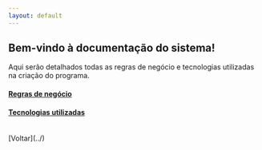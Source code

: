 ```yaml
---
layout: default
---
```


## Bem-vindo à documentação do sistema!

Aqui serão detalhados todas as regras de negócio e tecnologias utilizadas na criação do programa.


#### [Regras de negócio](./regras-negocio)
#### [Tecnologias utilizadas](./tecnologias-utilizadas)




<br>
[Voltar](../)
